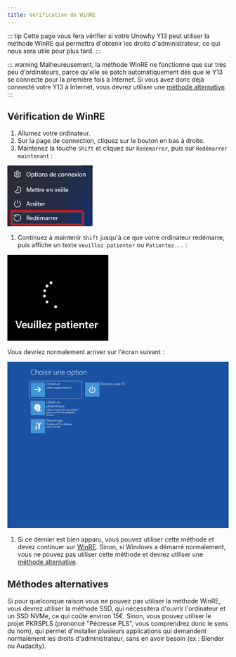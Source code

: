 ```yaml
---
title: Vérification de WinRE
---
```


::: tip
Cette page vous fera vérifier si votre Unowhy Y13 peut utiliser la méthode WinRE qui permettra d'obtenir les droits d'administrateur, ce qui nous sera utile pour plus tard.
:::

::: warning
Malheureusement, la méthode WinRE ne fonctionne que sur très peu d'ordinateurs, parce qu'elle se patch automatiquement dès que le Y13 se connecte pour la première fois à Internet. Si vous avez donc déjà connecté votre Y13 à Internet, vous devrez utiliser une [méthode alternative](/winre-verification#methodes-alternatives).
:::

## Vérification de WinRE

1. Allumez votre ordinateur.
2. Sur la page de connection, cliquez sur le bouton en bas à droite.
3. Maintenez la touche `Shift` et cliquez sur `Redémarrer`, puis sur `Redémarrer maintenant` :

![](/assets/images/winre/reboot-context-menu.png)

1. Continuez à maintenir `Shift` jusqu'à ce que votre ordinateur redémarre, puis affiche un texte `Veuillez patienter` ou `Patientez...` :

![](/assets/images/winre/reboot.png)

Vous devriez normalement arriver sur l'écran suivant :

![WinRE](/assets/images/winre/menu.png)

1. Si ce dernier est bien apparu, vous pouvez utiliser cette méthode et devez continuer sur [WinRE](/winre). Sinon, si Windows a démarré normalement, vous ne pouvez pas utiliser cette méthode et devrez utiliser une [méthode alternative](/winre-verification#methodes-alternatives).

## Méthodes alternatives

Si pour quelconque raison vous ne pouvez pas utiliser la méthode WinRE, vous devrez utiliser la méthode SSD, qui nécessitera d'ouvrir l'ordinateur et un SSD NVMe, ce qui coûte environ 15€. Sinon, vous pouvez utiliser le projet PKRSPLS (prononcé "Pécresse PLS", vous comprendrez donc le sens du nom), qui permet d'installer plusieurs applications qui demandent normalement les droits d'administrateur, sans en avoir besoin (ex : Blender ou Audacity).